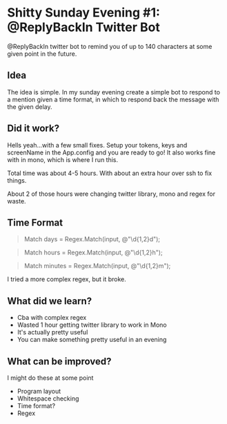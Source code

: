 Shitty Sunday Evening #1: @ReplyBackIn Twitter Bot
===================================

@ReplyBackIn twitter bot to remind you of up to 140 characters at some given point in the future.

Idea
----------------

The idea is simple. In my sunday evening create a simple bot to respond to a mention given a time format, in which to respond back the message with the given delay.

Did it work?
----------------

Hells yeah...with a few small fixes. Setup your tokens, keys and screenName in the App.config and you are ready to go!
It also works fine with in mono, which is where I run this.

Total time was about 4-5 hours. With about an extra hour over ssh to fix things.

About 2 of those hours were changing twitter library, mono and regex for waste.

Time Format
----------------

> Match days = Regex.Match(input, @"\d{1,2}d");

> Match hours = Regex.Match(input, @"\d{1,2}h");

> Match minutes = Regex.Match(input, @"\d{1,2}m");

I tried a more complex regex, but it broke.

What did we learn?
----------------

* Cba with complex regex
* Wasted 1 hour getting twitter library to work in Mono
* It's actually pretty useful
* You can make something pretty useful in an evening

What can be improved?
----------------

I might do these at some point

* Program layout
* Whitespace checking
* Time format?
* Regex
